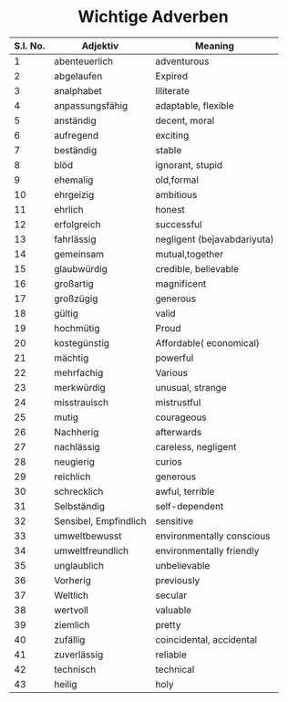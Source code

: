 <h1 align="center"> Wichtige Adverben </h1>

|S.I. No.|Adjektiv|Meaning|
|--------|------|-----------|
|	1	|	abenteuerlich	|	adventurous	|
|	2	|	abgelaufen	|	Expired	|
|	3	|	analphabet	|	 Illiterate	|
|	4	|	anpassungsfähig	|	adaptable, flexible	|
|	5	|	anständig	|	decent, moral	|
|	6	|	aufregend	|	exciting	|
|	7	|	beständig	|	 stable	|
|	8	|	blöd	|	ignorant, stupid	|
|	9	|	ehemalig	|	old,formal	|
|	10	|	ehrgeizig	|	ambitious	|
|	11	|	ehrlich	|	honest	|
|	12	|	erfolgreich	|	successful	|
|	13	|	fahrlässig	|	negligent (bejavabdariyuta)	|
|	14	|	gemeinsam	|	mutual,together	|
|	15	|	glaubwürdig	|	credible, believable	|
|	16	|	großartig	|	magnificent	|
|	17	|	großzügig	|	generous	|
|	18	|	gültig	|	valid	|
|	19	|	hochmütig	|	 Proud	|
|	20	|	kostegünstig	|	 Affordable( economical)	|
|	21	|	mächtig	|	powerful	|
|	22	|	mehrfachig	|	 Various	|
|	23	|	merkwürdig	|	unusual, strange	|
|	24	|	misstrauisch	|	mistrustful	|
|	25	|	mutig	|	courageous	|
|	26	|	Nachherig 	|	afterwards	|
|	27	|	nachlässig	|	careless, negligent	|
|	28	|	neugierig	|	 curios	|
|	29	|	reichlich	|	generous	|
|	30	|	schrecklich	|	awful, terrible	|
|	31	|	Selbständig	|	 self-dependent	|
|	32	|	Sensibel, Empfindlich	|	 sensitive	|
|	33	|	umweltbewusst	|	environmentally conscious	|
|	34	|	umweltfreundlich	|	environmentally friendly	|
|	35	|	unglaublich	|	unbelievable	|
|	36	|	Vorherig	|	previously	|
|	37	|	Weltlich	|	secular	|
|	38	|	wertvoll	|	valuable	|
|	39	|	ziemlich	|	pretty	|
|	40	|	zufällig	|	coincidental, accidental	|
|	41	|	zuverlässig	|	reliable	|
|	42	|	technisch	|	technical	|
|	43	|	heilig	|	holy	|


